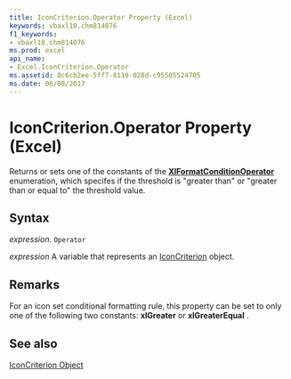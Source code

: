 ```yaml
---
title: IconCriterion.Operator Property (Excel)
keywords: vbaxl10.chm814076
f1_keywords:
- vbaxl10.chm814076
ms.prod: excel
api_name:
- Excel.IconCriterion.Operator
ms.assetid: 8c6cb2ee-5ff7-8119-028d-c95505524705
ms.date: 06/08/2017
---
```



# IconCriterion.Operator Property (Excel)

Returns or sets one of the constants of the  **[XlFormatConditionOperator](Excel.XlFormatConditionOperator.md)** enumeration, which specifes if the threshold is "greater than" or "greater than or equal to" the threshold value.


## Syntax

 _expression_. `Operator`

 _expression_ A variable that represents an [IconCriterion](Excel.IconCriterion.md) object.


## Remarks

For an icon set conditional formatting rule, this property can be set to only one of the following two constants:  **xlGreater** or **xlGreaterEqual** .


## See also


[IconCriterion Object](Excel.IconCriterion.md)

